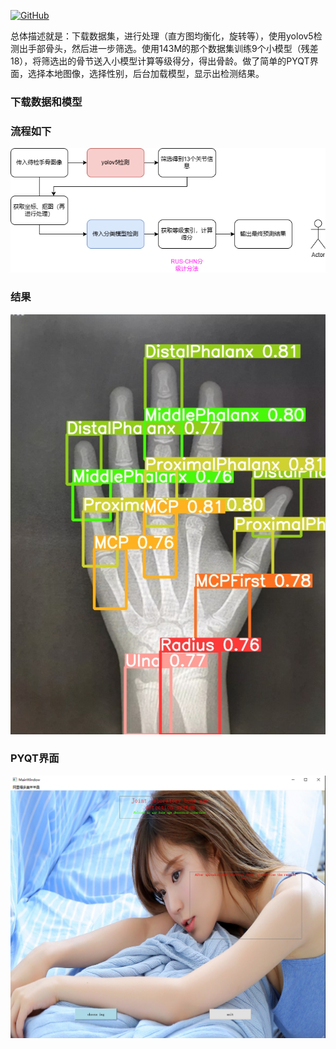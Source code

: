 <p align="left">
  <a href [https://github.com/XianYang2547/Home-Page]">
  <img src="https://img.shields.io/badge/Author-@XianYang-000000.svg?logo=GitHub" alt="GitHub"></a>

  总体描述就是：下载数据集，进行处理（直方图均衡化，旋转等），使用yolov5检测出手部骨头，然后进一步筛选。使用143M的那个数据集训练9个小模型（残差18），将筛选出的骨节送入小模型计算等级得分，得出骨龄。做了简单的PYQT界面，选择本地图像，选择性别，后台加载模型，显示出检测结果。
  
### 下载数据和模型
### 流程如下
  ![image](img/6.png)
### 结果
  ![image](img/20230802115911.jpg)
### PYQT界面
  ![image](img/图片1.png)
                    




